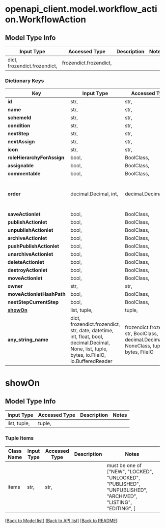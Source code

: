 # openapi_client.model.workflow_action.WorkflowAction

## Model Type Info
Input Type | Accessed Type | Description | Notes
------------ | ------------- | ------------- | -------------
dict, frozendict.frozendict,  | frozendict.frozendict,  |  | 

### Dictionary Keys
Key | Input Type | Accessed Type | Description | Notes
------------ | ------------- | ------------- | ------------- | -------------
**id** | str,  | str,  |  | [optional] 
**name** | str,  | str,  |  | [optional] 
**schemeId** | str,  | str,  |  | [optional] 
**condition** | str,  | str,  |  | [optional] 
**nextStep** | str,  | str,  |  | [optional] 
**nextAssign** | str,  | str,  |  | [optional] 
**icon** | str,  | str,  |  | [optional] 
**roleHierarchyForAssign** | bool,  | BoolClass,  |  | [optional] 
**assignable** | bool,  | BoolClass,  |  | [optional] 
**commentable** | bool,  | BoolClass,  |  | [optional] 
**order** | decimal.Decimal, int,  | decimal.Decimal,  |  | [optional] value must be a 32 bit integer
**saveActionlet** | bool,  | BoolClass,  |  | [optional] 
**publishActionlet** | bool,  | BoolClass,  |  | [optional] 
**unpublishActionlet** | bool,  | BoolClass,  |  | [optional] 
**archiveActionlet** | bool,  | BoolClass,  |  | [optional] 
**pushPublishActionlet** | bool,  | BoolClass,  |  | [optional] 
**unarchiveActionlet** | bool,  | BoolClass,  |  | [optional] 
**deleteActionlet** | bool,  | BoolClass,  |  | [optional] 
**destroyActionlet** | bool,  | BoolClass,  |  | [optional] 
**moveActionlet** | bool,  | BoolClass,  |  | [optional] 
**owner** | str,  | str,  |  | [optional] 
**moveActionletHashPath** | bool,  | BoolClass,  |  | [optional] 
**nextStepCurrentStep** | bool,  | BoolClass,  |  | [optional] 
**[showOn](#showOn)** | list, tuple,  | tuple,  |  | [optional] 
**any_string_name** | dict, frozendict.frozendict, str, date, datetime, int, float, bool, decimal.Decimal, None, list, tuple, bytes, io.FileIO, io.BufferedReader | frozendict.frozendict, str, BoolClass, decimal.Decimal, NoneClass, tuple, bytes, FileIO | any string name can be used but the value must be the correct type | [optional]

# showOn

## Model Type Info
Input Type | Accessed Type | Description | Notes
------------ | ------------- | ------------- | -------------
list, tuple,  | tuple,  |  | 

### Tuple Items
Class Name | Input Type | Accessed Type | Description | Notes
------------- | ------------- | ------------- | ------------- | -------------
items | str,  | str,  |  | must be one of ["NEW", "LOCKED", "UNLOCKED", "PUBLISHED", "UNPUBLISHED", "ARCHIVED", "LISTING", "EDITING", ] 

[[Back to Model list]](../../README.md#documentation-for-models) [[Back to API list]](../../README.md#documentation-for-api-endpoints) [[Back to README]](../../README.md)

